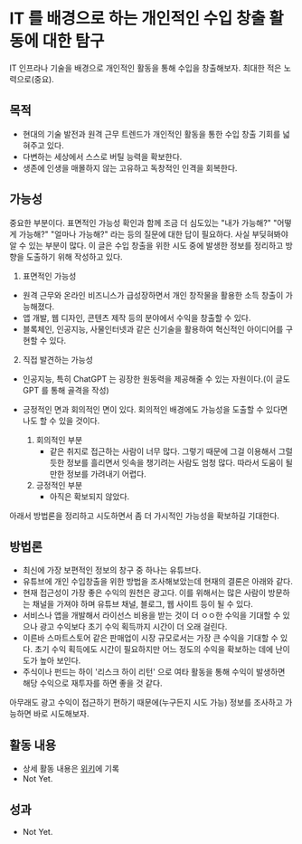 # IT 를 배경으로 하는 개인적인 수입 창출 활동에 대한 탐구

IT 인프라나 기술을 배경으로 개인적인 활동을 통해 수입을 창출해보자. 최대한 적은 노력으로(중요).

## 목적

- 현대의 기술 발전과 원격 근무 트렌드가 개인적인 활동을 통한 수입 창출 기회를 넓혀주고 있다.
- 다변하는 세상에서 스스로 버틸 능력을 확보한다.
- 생존에 인생을 매몰하지 않는 고유하고 독창적인 인격을 회복한다.

## 가능성

중요한 부분이다. 표면적인 가능성 확인과 함께 조금 더 심도있는 "내가 가능해?" "어떻게 가능해?" "얼마나 가능해?" 라는 등의 질문에 대한 답이 필요하다.
사실 부딪혀봐야 알 수 있는 부분이 많다. 이 글은 수입 창출을 위한 시도 중에 발생한 정보를 정리하고 방향을 도출하기 위해 작성하고 있다.

1. 표면적인 가능성
- 원격 근무와 온라인 비즈니스가 급성장하면서 개인 창작물을 활용한 소득 창출이 가능해졌다.
- 앱 개발, 웹 디자인, 콘텐츠 제작 등의 분야에서 수익을 창출할 수 있다.
- 블록체인, 인공지능, 사물인터넷과 같은 신기술을 활용하여 혁신적인 아이디어를 구현할 수 있다.

2. 직접 발견하는 가능성
- 인공지능, 특히 ChatGPT 는 굉장한 원동력을 제공해줄 수 있는 자원이다.(이 글도 GPT 를 통해 골격을 작성)
- 긍정적인 면과 회의적인 면이 있다. 회의적인 배경에도 가능성을 도출할 수 있다면 나도 할 수 있을 것이다.

  1. 회의적인 부분
     - 같은 취지로 접근하는 사람이 너무 많다. 그렇기 때문에 그걸 이용해서 그럴듯한 정보를 흘리면서 잇속을 챙기려는 사람도 엄청 많다. 따라서 도움이 될 만한 정보를 가려내기 어렵다.
  2. 긍정적인 부분
     - 아직은 확보되지 않았다.

아래서 방법론을 정리하고 시도하면서 좀 더 가시적인 가능성을 확보하길 기대한다.

## 방법론

- 최신에 가장 보편적인 정보의 창구 중 하나는 유튜브다.
- 유튜브에 개인 수입창출을 위한 방법을 조사해보았는데 현재의 결론은 아래와 같다.
- 현재 접근성이 가장 좋은 수익의 원천은 광고다. 이를 위해서는 많은 사람이 방문하는 채널을 가져야 하며 유튜브 채널, 블로그, 웹 사이트 등이 될 수 있다.
- 서비스나 앱을 개발해서 라이선스 비용을 받는 것이 더 ㅇㅇ한 수익을 기대할 수 있으나 광고 수익보다 초기 수익 획득까지 시간이 더 오래 걸린다.
- 이른바 스마트스토어 같은 판매업이 시장 규모로서는 가장 큰 수익을 기대할 수 있다. 초기 수익 획득에도 시간이 필요하지만 어느 정도의 수익을 확보하는 데에 난이도가 높아 보인다.
- 주식이나 펀드는 하이 '리스크 하이 리턴' 으로 여타 활동을 통해 수익이 발생하면 해당 수익으로 재투자를 하면 좋을 것 같다.

아무래도 광고 수익이 접근하기 편하기 때문에(누구든지 시도 가능) 정보를 조사하고 가능하면 바로 시도해보자.

## 활동 내용

- 상세 활동 내용은 [위키](../../wiki)에 기록
- Not Yet.

## 성과

- Not Yet.
